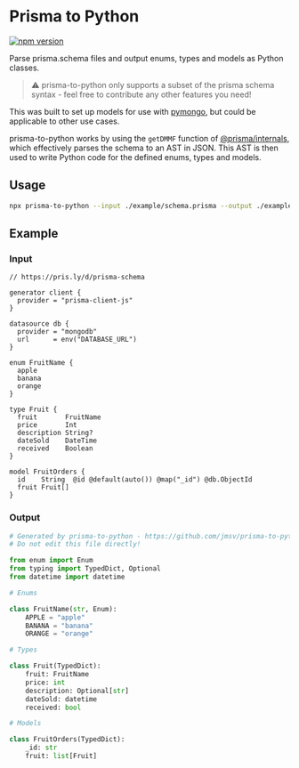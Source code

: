 # Prisma to Python

[![npm version](https://badge.fury.io/js/prisma-to-python.svg)](https://badge.fury.io/js/prisma-to-python)

Parse prisma.schema files and output enums, types and models as Python classes.

> ⚠️ prisma-to-python only supports a subset of the prisma schema syntax - feel free to contribute any other features you need!

This was built to set up models for use with [pymongo](https://pypi.org/project/pymongo), but could be applicable to other use cases.

prisma-to-python works by using the `getDMMF` function of [@prisma/internals](https://www.npmjs.com/package/@prisma/internals), which effectively parses the schema to an AST in JSON. This AST is then used to write Python code for the defined enums, types and models.

## Usage

```bash
npx prisma-to-python --input ./example/schema.prisma --output ./example/models.py
```

## Example

### Input

```prisma
// https://pris.ly/d/prisma-schema

generator client {
  provider = "prisma-client-js"
}

datasource db {
  provider = "mongodb"
  url      = env("DATABASE_URL")
}

enum FruitName {
  apple
  banana
  orange
}

type Fruit {
  fruit       FruitName
  price       Int
  description String?
  dateSold    DateTime
  received    Boolean
}

model FruitOrders {
  id    String  @id @default(auto()) @map("_id") @db.ObjectId
  fruit Fruit[]
}
```

### Output

```python
# Generated by prisma-to-python - https://github.com/jmsv/prisma-to-python#readme
# Do not edit this file directly!

from enum import Enum
from typing import TypedDict, Optional
from datetime import datetime

# Enums

class FruitName(str, Enum):
    APPLE = "apple"
    BANANA = "banana"
    ORANGE = "orange"

# Types

class Fruit(TypedDict):
    fruit: FruitName
    price: int
    description: Optional[str]
    dateSold: datetime
    received: bool

# Models

class FruitOrders(TypedDict):
    _id: str
    fruit: list[Fruit]
```

